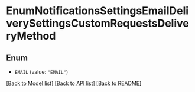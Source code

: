 # EnumNotificationsSettingsEmailDeliverySettingsCustomRequestsDeliveryMethod

## Enum


* `EMAIL` (value: `"EMAIL"`)


[[Back to Model list]](../README.md#documentation-for-models) [[Back to API list]](../README.md#documentation-for-api-endpoints) [[Back to README]](../README.md)


